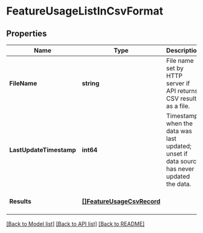 # FeatureUsageListInCsvFormat

## Properties
Name | Type | Description | Notes
------------ | ------------- | ------------- | -------------
**FileName** | **string** | File name set by HTTP server if API  returns CSV result as a file. | [optional] [default to null]
**LastUpdateTimestamp** | **int64** | Timestamp when the data was last updated; unset if data source has never updated the data.  | [optional] [default to null]
**Results** | [**[]FeatureUsageCsvRecord**](FeatureUsageCsvRecord.md) |  | [optional] [default to null]

[[Back to Model list]](../README.md#documentation-for-models) [[Back to API list]](../README.md#documentation-for-api-endpoints) [[Back to README]](../README.md)

